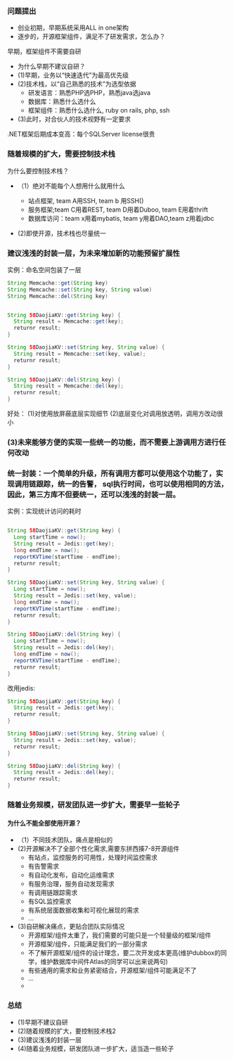 ### 问题提出
- 创业初期，早期系统采用ALL in one架构
- 逐步的，开源框架组件，满足不了研发需求，怎么办？


早期，框架组件不需要自研
- 为什么早期不建议自研？
- (1)早期，业务以“快速迭代”为最高优先级
- (2)技术栈，以“自己熟悉的技术”为选型依据
  - 研发语言：熟悉PHP选PHP，熟悉java选java
  - 数据库：熟悉什么选什么
  - 框架组件：熟悉什么选什么, ruby on rails, php, ssh
- (3)此时，对合伙人的技术视野有一定要求

.NET框架后期成本变高：每个SQLServer license很贵


### 随着规模的扩大，需要控制技术栈
为什么要控制技术栈？
- （1）绝对不能每个人想用什么就用什么
    - 站点框架, team A用SSH, team b 用SSH()
    - 服务框架;team C用着REST, team D用着Duboo, team E用着thrift
    - 数据库访问：team x用着mybatis, team y用着DAO,team z用着jdbc

- (2)即使开源，技术栈也尽量统一

### 建议浅浅的封装一层，为未来增加新的功能预留扩展性
实例：命名空间包装了一层

```java
String Memcache::get(String key)
String Memcache::set(String key, String value)
String Memcache::del(String key)


String 58DaojiaKV::get(String key) {
  String result = Memcache::get(key);
  returnr result;
}

String 58DaojiaKV::set(String key, String value) {
  String result = Memcache::set(key, value);
  returnr result;
}

String 58DaojiaKV::del(String key) {
  String result = Memcache::del(key);
  returnr result;
}


```
好处：
(1)对使用放屏蔽底层实现细节
(2)底层变化对调用放透明，调用方改动很小
### (3)未来能够方便的实现一些统一的功能，而不需要上游调用方进行任何改动

### 统一封装：一个简单的升级，所有调用方都可以使用这个功能了，实现调用链跟踪，统一的告警， sql执行时间，也可以使用相同的方法，因此，第三方库不但要统一，还可以浅浅的封装一层。

实例：实现统计访问的耗时

```java

String 58DaojiaKV::get(String key) {
  Long startTime = now();
  String result = Jedis::get(key);
  long endTime = now();
  reportKVTime(startTime - endTime);
  returnr result;
}

String 58DaojiaKV::set(String key, String value) {
  Long startTime = now();
  String result = Jedis::set(key, value);
  long endTime = now();
  reportKVTime(startTime - endTime); 
  returnr result;
}

String 58DaojiaKV::del(String key) {
  Long startTime = now(); 
  String result = Jedis::del(key);
  long endTime = now();
  reportKVTime(startTime - endTime);
  returnr result;
}


```

改用jedis:


```java
String 58DaojiaKV::get(String key) {
  String result = Jedis::get(key);
  returnr result;
}

String 58DaojiaKV::set(String key, String value) {
  String result = Jedis::set(key, value);
  returnr result;
}

String 58DaojiaKV::del(String key) {
  String result = Jedis::del(key);
  returnr result;
}

```

### 随着业务规模，研发团队进一步扩大，需要早一些轮子
#### 为什么不能全部使用开源？
- （1）不同技术团队，痛点是相似的
- (2)开源解决不了全部个性化需求,需要东拼西揍7-8开源组件
  - 有站点，监控服务的可用性，处理时间监控需求
  - 有告警需求
  - 有自动化发布，自动化运维需求
  - 有服务治理，服务自动发现需求
  - 有调用链跟踪需求
  - 有SQL监控需求
  - 有系统层面数据收集和可视化展现的需求
  - ...
- (3)自研解决痛点，更贴合团队实际情况
  - 开源框架/组件太重了，我们需要的可能只是一个轻量级的框架/组件
  - 开源框架/组件，只能满足我们的一部分需求
  - 不了解开源框架/组件的设计理念，要二次开发成本更高(维护dubbox的同学，维护数据库中间件Atlas的同学可以出来说两句)
  - 有些通用的需求和业务紧密结合，开源框架/组件可能满足不了
  - ...
  -


### 总结
- (1)早期不建议自研
- (2)随着规模的扩大，要控制技术栈2
- (3)建议浅浅的封装一层
- (4)随着业务规模，研发团队进一步扩大，适当造一些轮子